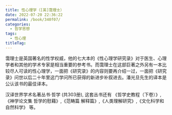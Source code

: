 ```yaml
---
title: 性心理学（[英]霭理士）
date: 2022-07-20 22:36:22
permalink: /book/340f07/
categories:
  - 哲学思想
tags:
  - 性心理
titleTag: 
---
```


霭理士是英国著名的性学权威，他的七大本的《性心理学研究录》对于医生、心理学者和其他的学术专家是相当重要的参考书。而霭理士在这部巨著之外另有一本比较尽人可读的性心理学，一面把《研究录》的内容则要再介绍一过，一面把《研究录》问世以后二十年里这门学问所已获得的新进步补叙进去。潘光旦先生的译本是公认该书的最佳译本。

汉译世界学术名著丛书·哲学 (共303册), 这套丛书还有 《哲学史教程（下卷）》,《神学论文集 哲学的慰藉》,《范畴篇 解释篇》,《人类理解研究》,《文化科学和自然科学》 等。

<!-- more -->

<BookShelf
album="https://cdn.staticaly.com/gh/jonsam-ng/image-hosting@master/oxygen-space/image.8kzvat9z1wc.png"
:pages="800"
link="https://www.aliyundrive.com/s/bDRzqbqYjyz"
douban="1018360"
author="[英国] 霭理士"
publisher="商务印书馆"
intro=""
lang="中文"
/>
